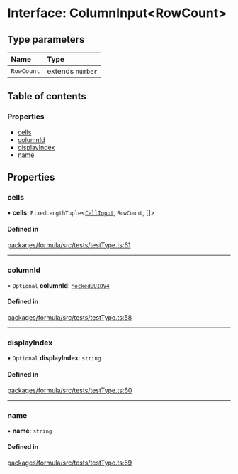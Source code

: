 # Interface: ColumnInput<RowCount\>

## Type parameters

| Name | Type |
| :------ | :------ |
| `RowCount` | extends `number` |

## Table of contents

### Properties

- [cells](ColumnInput.md#cells)
- [columnId](ColumnInput.md#columnid)
- [displayIndex](ColumnInput.md#displayindex)
- [name](ColumnInput.md#name)

## Properties

### <a id="cells" name="cells"></a> cells

• **cells**: `FixedLengthTuple`<[`CellInput`](CellInput.md), `RowCount`, []\>

#### Defined in

[packages/formula/src/tests/testType.ts:61](https://github.com/mashcard/mashcard/blob/main/packages/formula/src/tests/testType.ts#L61)

___

### <a id="columnid" name="columnid"></a> columnId

• `Optional` **columnId**: [`MockedUUIDV4`](../README.md#mockeduuidv4)

#### Defined in

[packages/formula/src/tests/testType.ts:58](https://github.com/mashcard/mashcard/blob/main/packages/formula/src/tests/testType.ts#L58)

___

### <a id="displayindex" name="displayindex"></a> displayIndex

• `Optional` **displayIndex**: `string`

#### Defined in

[packages/formula/src/tests/testType.ts:60](https://github.com/mashcard/mashcard/blob/main/packages/formula/src/tests/testType.ts#L60)

___

### <a id="name" name="name"></a> name

• **name**: `string`

#### Defined in

[packages/formula/src/tests/testType.ts:59](https://github.com/mashcard/mashcard/blob/main/packages/formula/src/tests/testType.ts#L59)
